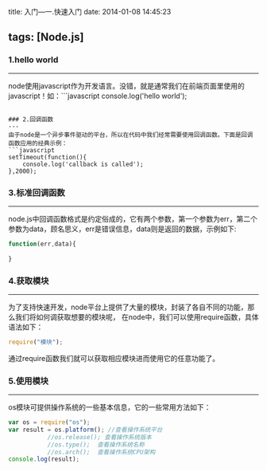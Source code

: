 title: 入门—一.快速入门
date: 2014-01-08 14:45:23

tags: [Node.js]
---

### 1.hello world
---
node使用javascript作为开发语言。没错，就是通常我们在前端页面里使用的javascript！如：```javascript
console.log('hello world');
```

### 2.回调函数
---
由于node是一个异步事件驱动的平台，所以在代码中我们经常需要使用回调函数。下面是回调函数应用的经典示例：	
​```javascript
setTimeout(function(){
    console.log('callback is called');
},2000);
```

### 3.标准回调函数
---
node.js中回调函数格式是约定俗成的，它有两个参数，第一个参数为err，第二个参数为data，顾名思义，err是错误信息，data则是返回的数据，示例如下:
```javascript
function(err,data){
 
}
```

### 4.获取模块
---
为了支持快速开发，node平台上提供了大量的模块，封装了各自不同的功能，那么我们将如何调获取想要的模块呢， 在node中，我们可以使用require函数，具体语法如下：
```javascript
require("模块");
```
通过require函数我们就可以获取相应模块进而使用它的任意功能了。

### 5.使用模块
---
os模块可提供操作系统的一些基本信息，它的一些常用方法如下：
```javascript
var os = require("os");
var result = os.platform(); //查看操作系统平台
           //os.release(); 查看操作系统版本
           //os.type();  查看操作系统名称
           //os.arch();  查看操作系统CPU架构
console.log(result);
```
